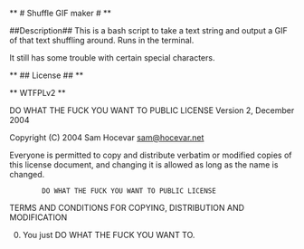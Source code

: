 ** # Shuffle GIF maker # **

##Description##
This is a bash script to take a text string and output a GIF of that text shuffling around. Runs in the terminal.

It still has some trouble with certain special characters.

** ## License ## **

** WTFPLv2 **

 DO WHAT THE FUCK YOU WANT TO PUBLIC LICENSE 
                    Version 2, December 2004 

 Copyright (C) 2004 Sam Hocevar <sam@hocevar.net> 

 Everyone is permitted to copy and distribute verbatim or modified 
 copies of this license document, and changing it is allowed as long 
 as the name is changed. 

            DO WHAT THE FUCK YOU WANT TO PUBLIC LICENSE 
   TERMS AND CONDITIONS FOR COPYING, DISTRIBUTION AND MODIFICATION 

  0. You just DO WHAT THE FUCK YOU WANT TO.

